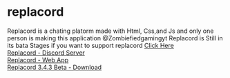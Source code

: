 # replacord

Replacord is a chating platorm made with Html, Css,and Js and only one person is making this application @Zombiefiedgamingyt
Replacord is Still in its bata Stages if you want to support replacord <a href='https://www.patreon.com/ZGsoftware?fan_landing=true'>Click Here</a>
<br>
<a href='https://replacord.glitch.me'>Replacord - Discord Server</a>
<br>
<a href='https://replacord.glitch.me'>Replacord - Web App</a>
<br>
<a href='https://github.com/ZGsoftware/replacord/releases/tag/3.4.3-B'>Replacord 3.4.3 Beta - Download</a>
